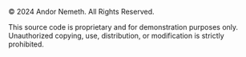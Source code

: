 © 2024 Andor Nemeth. All Rights Reserved.

This source code is proprietary and for demonstration purposes only. 
Unauthorized copying, use, distribution, or modification is strictly prohibited.
